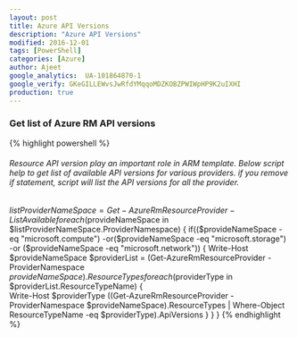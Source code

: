 ```yaml
---
layout: post
title: Azure API Versions
description: "Azure API Versions"
modified: 2016-12-01
tags: [PowerShell]
categories: [Azure]
author: Ajeet
google_analytics:  UA-101864870-1
google_verify: GKeGILLEWvsJwRfdYMqqoMDZKOBZPWIWpHP9K2uIXHI
production: true
---
```


### Get list of Azure RM API versions

 {% highlight powershell %}
 ###### Resource API version play an important role in ARM template. Below script help to get list of available API versions for various providers. if you remove if statement, script will list the API versions for all the provider.
   $listProviderNameSpace=Get-AzureRmResourceProvider -ListAvailable
   foreach($provideNameSpace in $listProviderNameSpace.ProviderNamespace)
    {
       if(($provideNameSpace -eq "microsoft.compute") -or($provideNameSpace -eq "microsoft.storage") -or ($provideNameSpace -eq "microsoft.network"))
        {
            Write-Host $provideNameSpace
            $providerList = (Get-AzureRmResourceProvider -ProviderNamespace $provideNameSpace).ResourceTypes
            foreach($providerType in $providerList.ResourceTypeName)
            {     
                Write-Host $providerType
                ((Get-AzureRmResourceProvider -ProviderNamespace $provideNameSpace).ResourceTypes | Where-Object ResourceTypeName -eq $providerType).ApiVersions
            }
        }
   }
{% endhighlight %}